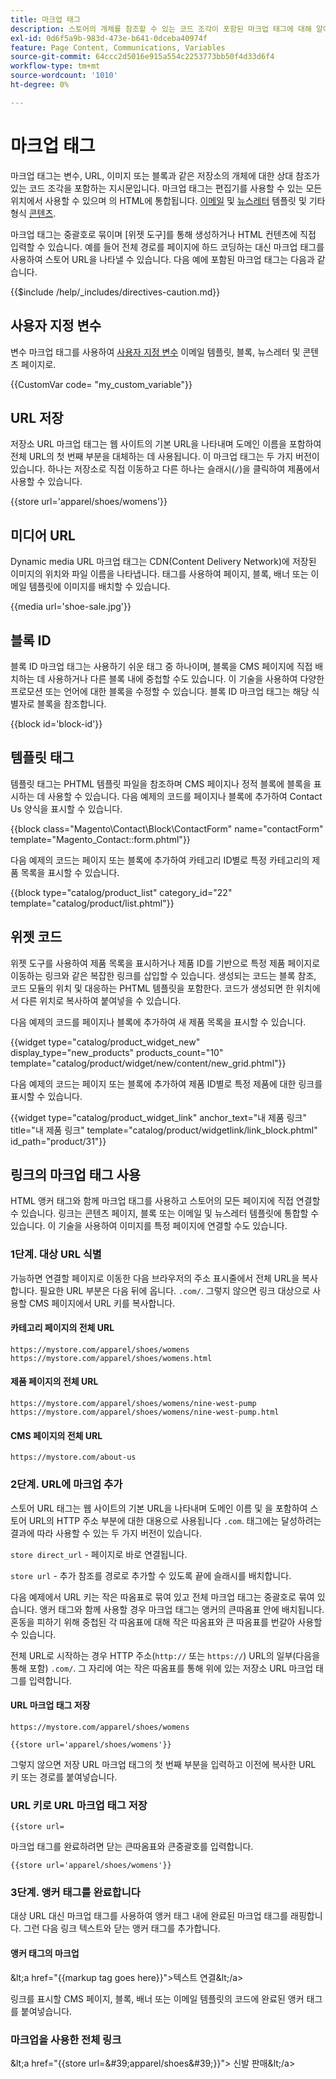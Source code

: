 ```yaml
---
title: 마크업 태그
description: 스토어의 개체를 참조할 수 있는 코드 조각이 포함된 마크업 태그에 대해 알아봅니다.
exl-id: 0d6f5a9b-983d-473e-b641-0dceba40974f
feature: Page Content, Communications, Variables
source-git-commit: 64ccc2d5016e915a554c2253773bb50f4d33d6f4
workflow-type: tm+mt
source-wordcount: '1010'
ht-degree: 0%

---
```


# 마크업 태그

마크업 태그는 변수, URL, 이미지 또는 블록과 같은 저장소의 개체에 대한 상대 참조가 있는 코드 조각을 포함하는 지시문입니다. 마크업 태그는 편집기를 사용할 수 있는 모든 위치에서 사용할 수 있으며 의 HTML에 통합됩니다. [이메일](email-templates.md) 및 [뉴스레터](../merchandising-promotions/newsletter-template.md) 템플릿 및 기타 형식 [콘텐츠](../content-design/introduction.md#content).

마크업 태그는 중괄호로 묶이며 [위젯 도구]를 통해 생성하거나 HTML 컨텐츠에 직접 입력할 수 있습니다. 예를 들어 전체 경로를 페이지에 하드 코딩하는 대신 마크업 태그를 사용하여 스토어 URL을 나타낼 수 있습니다. 다음 예에 포함된 마크업 태그는 다음과 같습니다.

{{$include /help/_includes/directives-caution.md}}

## 사용자 지정 변수

변수 마크업 태그를 사용하여 [사용자 지정 변수](variables-custom.md) 이메일 템플릿, 블록, 뉴스레터 및 콘텐츠 페이지로.

\{\{CustomVar code= &quot;my_custom_variable&quot;}}

## URL 저장

저장소 URL 마크업 태그는 웹 사이트의 기본 URL을 나타내며 도메인 이름을 포함하여 전체 URL의 첫 번째 부분을 대체하는 데 사용됩니다. 이 마크업 태그는 두 가지 버전이 있습니다. 하나는 저장소로 직접 이동하고 다른 하나는 슬래시(`/`)을 클릭하여 제품에서 사용할 수 있습니다.

\{\{store url=&#39;apparel/shoes/womens&#39;}}

## 미디어 URL

Dynamic media URL 마크업 태그는 CDN(Content Delivery Network)에 저장된 이미지의 위치와 파일 이름을 나타냅니다. 태그를 사용하여 페이지, 블록, 배너 또는 이메일 템플릿에 이미지를 배치할 수 있습니다.

\{\{media url=&#39;shoe-sale.jpg&#39;}}

## 블록 ID

블록 ID 마크업 태그는 사용하기 쉬운 태그 중 하나이며, 블록을 CMS 페이지에 직접 배치하는 데 사용하거나 다른 블록 내에 중첩할 수도 있습니다. 이 기술을 사용하여 다양한 프로모션 또는 언어에 대한 블록을 수정할 수 있습니다. 블록 ID 마크업 태그는 해당 식별자로 블록을 참조합니다.

\{\{block id=&#39;block-id&#39;}}

## 템플릿 태그

템플릿 태그는 PHTML 템플릿 파일을 참조하며 CMS 페이지나 정적 블록에 블록을 표시하는 데 사용할 수 있습니다. 다음 예제의 코드를 페이지나 블록에 추가하여 Contact Us 양식을 표시할 수 있습니다.

\{\{block class=&quot;Magento\Contact\Block\ContactForm&quot; name=&quot;contactForm&quot; template=&quot;Magento_Contact::form.phtml&quot;}}

다음 예제의 코드는 페이지 또는 블록에 추가하여 카테고리 ID별로 특정 카테고리의 제품 목록을 표시할 수 있습니다.

\{\{block type=&quot;catalog/product_list&quot; category_id=&quot;22&quot; template=&quot;catalog/product/list.phtml&quot;}}

## 위젯 코드

위젯 도구를 사용하여 제품 목록을 표시하거나 제품 ID를 기반으로 특정 제품 페이지로 이동하는 링크와 같은 복잡한 링크를 삽입할 수 있습니다. 생성되는 코드는 블록 참조, 코드 모듈의 위치 및 대응하는 PHTML 템플릿을 포함한다. 코드가 생성되면 한 위치에서 다른 위치로 복사하여 붙여넣을 수 있습니다.

다음 예제의 코드를 페이지나 블록에 추가하여 새 제품 목록을 표시할 수 있습니다.

\{\{widget type=&quot;catalog/product_widget_new&quot; display_type=&quot;new_products&quot; products_count=&quot;10&quot; template=&quot;catalog/product/widget/new/content/new_grid.phtml&quot;}}

다음 예제의 코드는 페이지 또는 블록에 추가하여 제품 ID별로 특정 제품에 대한 링크를 표시할 수 있습니다.

\{\{widget type=&quot;catalog/product_widget_link&quot; anchor_text=&quot;내 제품 링크&quot; title=&quot;내 제품 링크&quot; template=&quot;catalog/product/widgetlink/link_block.phtml&quot; id_path=&quot;product/31&quot;}}

## 링크의 마크업 태그 사용

HTML 앵커 태그와 함께 마크업 태그를 사용하고 스토어의 모든 페이지에 직접 연결할 수 있습니다. 링크는 콘텐츠 페이지, 블록 또는 이메일 및 뉴스레터 템플릿에 통합할 수 있습니다. 이 기술을 사용하여 이미지를 특정 페이지에 연결할 수도 있습니다.

### 1단계. 대상 URL 식별

가능하면 연결할 페이지로 이동한 다음 브라우저의 주소 표시줄에서 전체 URL을 복사합니다. 필요한 URL 부분은 다음 뒤에 옵니다. `.com/`. 그렇지 않으면 링크 대상으로 사용할 CMS 페이지에서 URL 키를 복사합니다.

#### 카테고리 페이지의 전체 URL

`https://mystore.com/apparel/shoes/womens`
`https://mystore.com/apparel/shoes/womens.html`

#### 제품 페이지의 전체 URL

`https://mystore.com/apparel/shoes/womens/nine-west-pump`
`https://mystore.com/apparel/shoes/womens/nine-west-pump.html`

#### CMS 페이지의 전체 URL

`https://mystore.com/about-us`

### 2단계. URL에 마크업 추가

스토어 URL 태그는 웹 사이트의 기본 URL을 나타내며 도메인 이름 및 을 포함하여 스토어 URL의 HTTP 주소 부분에 대한 대용으로 사용됩니다 `.com`. 태그에는 달성하려는 결과에 따라 사용할 수 있는 두 가지 버전이 있습니다.

`store direct_url` - 페이지로 바로 연결됩니다.

`store url` - 추가 참조를 경로로 추가할 수 있도록 끝에 슬래시를 배치합니다.

다음 예제에서 URL 키는 작은 따옴표로 묶여 있고 전체 마크업 태그는 중괄호로 묶여 있습니다. 앵커 태그와 함께 사용할 경우 마크업 태그는 앵커의 큰따옴표 안에 배치됩니다. 혼동을 피하기 위해 중첩된 각 따옴표에 대해 작은 따옴표와 큰 따옴표를 번갈아 사용할 수 있습니다.

전체 URL로 시작하는 경우 HTTP 주소(`http://` 또는 `https://`) URL의 일부(다음을 통해 포함) `.com/`. 그 자리에 여는 작은 따옴표를 통해 위에 있는 저장소 URL 마크업 태그를 입력합니다.

#### URL 마크업 태그 저장

`https://mystore.com/apparel/shoes/womens`

`{{store url='apparel/shoes/womens'}}`

그렇지 않으면 저장 URL 마크업 태그의 첫 번째 부분을 입력하고 이전에 복사한 URL 키 또는 경로를 붙여넣습니다.

### URL 키로 URL 마크업 태그 저장

`{{store url=`

마크업 태그를 완료하려면 닫는 큰따옴표와 큰중괄호를 입력합니다.

`{{store url='apparel/shoes/womens'}}`

### 3단계. 앵커 태그를 완료합니다

대상 URL 대신 마크업 태그를 사용하여 앵커 태그 내에 완료된 마크업 태그를 래핑합니다. 그런 다음 링크 텍스트와 닫는 앵커 태그를 추가합니다.

#### 앵커 태그의 마크업

\&lt;a href=&quot;\{\{markup tag goes here}}&quot;>텍스트 연결\&lt;/a>

링크를 표시할 CMS 페이지, 블록, 배너 또는 이메일 템플릿의 코드에 완료된 앵커 태그를 붙여넣습니다.

### 마크업을 사용한 전체 링크

\&lt;a href=&quot;\{\{store url=&amp;#39;apparel/shoes&amp;#39;}}&quot;> 신발 판매\&lt;/a>
